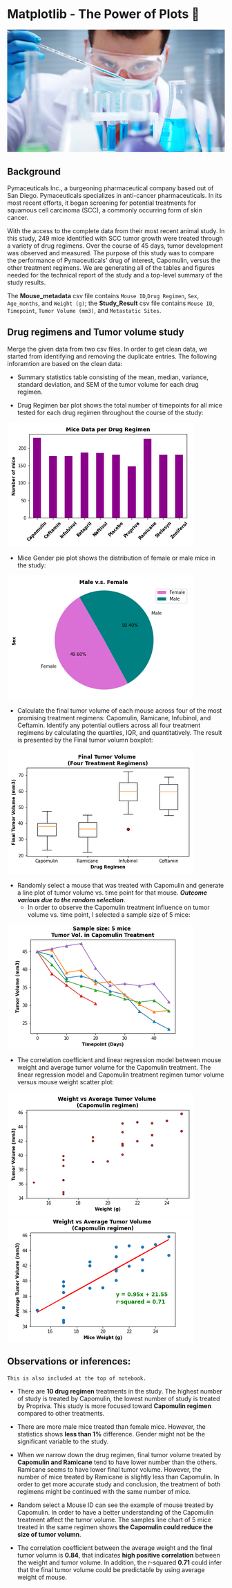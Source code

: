 # Matplotlib - The Power of Plots :mouse2:

![Laboratory](https://github.com/PeiDay/Matplotlib-Challenge/blob/main/Pymaceuticals/Images/Laboratory.jpg)

## Background

Pymaceuticals Inc., a burgeoning pharmaceutical company based out of San Diego. Pymaceuticals specializes in anti-cancer pharmaceuticals. In its most recent efforts, it began screening for potential treatments for squamous cell carcinoma (SCC), a commonly occurring form of skin cancer.

With the access to the complete data from their most recent animal study. In this study, 249 mice identified with SCC tumor growth were treated through a variety of drug regimens. Over the course of 45 days, tumor development was observed and measured. The purpose of this study was to compare the performance of Pymaceuticals' drug of interest, Capomulin, versus the other treatment regimens. We are generating all of the tables and figures needed for the technical report of the study and a top-level summary of the study results.

The **Mouse_metadata** csv file contains `Mouse ID`,`Drug Regimen`, `Sex`, `Age_months`, and `Weight (g)`; the **Study_Result** csv file contains `Mouse ID`, `Timepoint`, `Tumor Volume (mm3)`, and `Metastatic Sites`. 


## Drug regimens and Tumor volume study

Merge the given data from two csv files. In order to get clean data, we started from identifying and removing the duplicate entries. The following inforamtion are based on the clean data:

* Summary statistics table consisting of the mean, median, variance, standard deviation, and SEM of the tumor volume for each drug regimen.

* Drug Regimen bar plot shows the total number of timepoints for all mice tested for each drug regimen throughout the course of the study:

![Drug regimen by pyplot](https://github.com/PeiDay/Matplotlib-Challenge/blob/main/Pymaceuticals/Images/Drug%20regimen%20by%20pyplot.png)

* Mice Gender pie plot shows the distribution of female or male mice in the study:

![Mice gender by pyplot](https://github.com/PeiDay/Matplotlib-Challenge/blob/main/Pymaceuticals/Images/Mice%20gender%20by%20pyplot.png)

* Calculate the final tumor volume of each mouse across four of the most promising treatment regimens: Capomulin, Ramicane, Infubinol, and Ceftamin.  Identify any potential outliers across all four treatment regimens by calculating the quartiles, IQR, and quantitatively. The result is presented by the Final tumor volumn boxplot:

![Final tumor volume boxplot](https://github.com/PeiDay/Matplotlib-Challenge/blob/main/Pymaceuticals/Images/Final%20tumor%20volume%20boxplot.png)

* Randomly select a mouse that was treated with Capomulin and generate a line plot of tumor volume vs. time point for that mouse. **_Outcome various due to the random selection_**.
    * In order to observe the Capomulin treatment influence on tumor volume vs. time point, I selected  a sample size of 5 mice:  

![Samples Time vs Vol line plot](https://github.com/PeiDay/Matplotlib-Challenge/blob/main/Pymaceuticals/Images/Samples%20Time%20vs%20Vol%20line%20plot.png)

* The correlation coefficient and linear regression model between mouse weight and average tumor volume for the Capomulin treatment.  The linear regression model and Capomulin treatment regimen tumor volume versus mouse weight scatter plot:

![Weight vs Vol scatter plot](https://github.com/PeiDay/Matplotlib-Challenge/blob/main/Pymaceuticals/Images/Weight%20vs%20Vol%20scatter%20plot.png)
![Linear regression model](https://github.com/PeiDay/Matplotlib-Challenge/blob/main/Pymaceuticals/Images/Linear%20regression%20model.png)

## Observations or inferences:
    This is also included at the top of notebook.

* There are **10 drug regimen** treatments in the study. The highest number of study is treated by Capomulin, the lowest number of study is treated by Propriva. This study is more focused toward **Capomulin regimen** compared to other treatments. 

* There are more male mice treated than female mice. However, the statistics shows **less than 1%** difference. Gender might not be the significant variable to the study.

* When we narrow down the drug regimen, final tumor volume treated by **Capomulin and Ramicane** tend to have lower number than the others. Ramicane seems to have lower final tumor volume. However, the number of mice treated by Ramicane is slightly less than Capomulin. In order to get more accurate study and conclusion, the treatment of both regimens might be continued with the same number of mice.

* Random select a Mouse ID can see the example of mouse treated by Capomulin.  In order to have a better understanding of the Capomulin treatment affect the tumor volume.  The samples line chart of 5 mice treated in the same regimen shows **the Capomulin could reduce the size of tumor volumn**.

* The correlation coefficient between the average weight and the final tumor volumn is **0.84**, that indicates **high positive correlation** between the weight and tumor volume. In addition, the r-squared **0.71** could infer that the final tumor volume could be predictable by using average weight of mouse.
